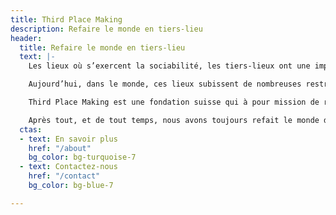 ```yaml
---
title: Third Place Making
description: Refaire le monde en tiers-lieu
header:
  title: Refaire le monde en tiers-lieu
  text: |-
    Les lieux où s’exercent la sociabilité, les tiers-lieux ont une importance majeure dans nos sociétés démocratiques. À travers l'histoire, c’est dans ces lieux que l’on se réunit pour créer, se divertir, discuter, critiquer, contester, être en désaccord, échanger, résoudre ou coopérer.

    Aujourd’hui, dans le monde, ces lieux subissent de nombreuses restrictions et pressions de toutes sortes. En portant atteinte aux tiers-lieux, ce sont les droits civiques des communautés qui sont visés.

    Third Place Making est une fondation suisse qui à pour mission de renforcer les tiers-lieux et leurs communautés partout dans le monde. Nous nous engageons pour que chaque personne et chaque communauté puisse accéder, créer ou préserver un tiers-lieu afin de se réunir, d’échanger, d'élaborer des stratégies, de construire des projets, ou pour simplement profiter de la joie d’être ensemble.

    Après tout, et de tout temps, nous avons toujours refait le monde dans les tiers-lieux.
  ctas:
  - text: En savoir plus
    href: "/about"
    bg_color: bg-turquoise-7
  - text: Contactez-nous
    href: "/contact"
    bg_color: bg-blue-7

---
```

